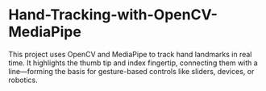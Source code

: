 # Hand-Tracking-with-OpenCV-MediaPipe
This project uses OpenCV and MediaPipe to track hand landmarks in real time. It highlights the thumb tip and index fingertip, connecting them with a line—forming the basis for gesture-based controls like sliders, devices, or robotics.
